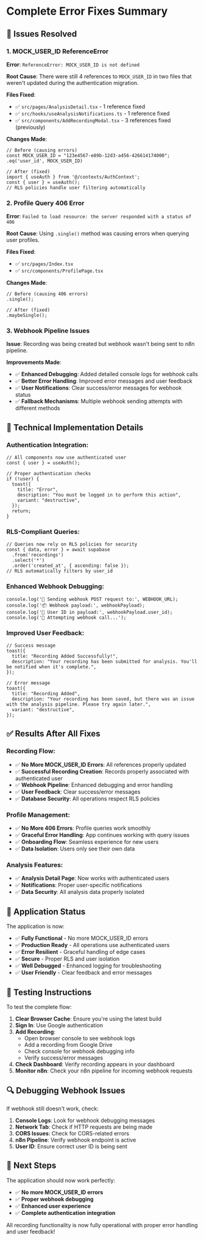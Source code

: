 # Complete Error Fixes Summary

## 🐛 **Issues Resolved**

### **1. MOCK_USER_ID ReferenceError**
**Error**: `ReferenceError: MOCK_USER_ID is not defined`

**Root Cause**: There were still 4 references to `MOCK_USER_ID` in two files that weren't updated during the authentication migration.

**Files Fixed**:
- ✅ `src/pages/AnalysisDetail.tsx` - 1 reference fixed
- ✅ `src/hooks/useAnalysisNotifications.ts` - 1 reference fixed
- ✅ `src/components/AddRecordingModal.tsx` - 3 references fixed (previously)

**Changes Made**:
```tsx
// Before (causing errors)
const MOCK_USER_ID = "123e4567-e89b-12d3-a456-426614174000";
.eq('user_id', MOCK_USER_ID)

// After (fixed)
import { useAuth } from '@/contexts/AuthContext';
const { user } = useAuth();
// RLS policies handle user filtering automatically
```

### **2. Profile Query 406 Error**
**Error**: `Failed to load resource: the server responded with a status of 406`

**Root Cause**: Using `.single()` method was causing errors when querying user profiles.

**Files Fixed**:
- ✅ `src/pages/Index.tsx`
- ✅ `src/components/ProfilePage.tsx`

**Changes Made**:
```tsx
// Before (causing 406 errors)
.single();

// After (fixed)
.maybeSingle();
```

### **3. Webhook Pipeline Issues**
**Issue**: Recording was being created but webhook wasn't being sent to n8n pipeline.

**Improvements Made**:
- ✅ **Enhanced Debugging**: Added detailed console logs for webhook calls
- ✅ **Better Error Handling**: Improved error messages and user feedback
- ✅ **User Notifications**: Clear success/error messages for webhook status
- ✅ **Fallback Mechanisms**: Multiple webhook sending attempts with different methods

## 🔧 **Technical Implementation Details**

### **Authentication Integration**:
```tsx
// All components now use authenticated user
const { user } = useAuth();

// Proper authentication checks
if (!user) {
  toast({
    title: "Error",
    description: "You must be logged in to perform this action",
    variant: "destructive",
  });
  return;
}
```

### **RLS-Compliant Queries**:
```tsx
// Queries now rely on RLS policies for security
const { data, error } = await supabase
  .from('recordings')
  .select('*')
  .order('created_at', { ascending: false });
// RLS automatically filters by user_id
```

### **Enhanced Webhook Debugging**:
```tsx
console.log('🚀 Sending webhook POST request to:', WEBHOOK_URL);
console.log('📦 Webhook payload:', webhookPayload);
console.log('👤 User ID in payload:', webhookPayload.user_id);
console.log('🔄 Attempting webhook call...');
```

### **Improved User Feedback**:
```tsx
// Success message
toast({
  title: "Recording Added Successfully!",
  description: "Your recording has been submitted for analysis. You'll be notified when it's complete.",
});

// Error message
toast({
  title: "Recording Added",
  description: "Your recording has been saved, but there was an issue with the analysis pipeline. Please try again later.",
  variant: "destructive",
});
```

## ✅ **Results After All Fixes**

### **Recording Flow**:
- ✅ **No More MOCK_USER_ID Errors**: All references properly updated
- ✅ **Successful Recording Creation**: Records properly associated with authenticated user
- ✅ **Webhook Pipeline**: Enhanced debugging and error handling
- ✅ **User Feedback**: Clear success/error messages
- ✅ **Database Security**: All operations respect RLS policies

### **Profile Management**:
- ✅ **No More 406 Errors**: Profile queries work smoothly
- ✅ **Graceful Error Handling**: App continues working with query issues
- ✅ **Onboarding Flow**: Seamless experience for new users
- ✅ **Data Isolation**: Users only see their own data

### **Analysis Features**:
- ✅ **Analysis Detail Page**: Now works with authenticated users
- ✅ **Notifications**: Proper user-specific notifications
- ✅ **Data Security**: All analysis data properly isolated

## 🚀 **Application Status**

The application is now:
- ✅ **Fully Functional** - No more MOCK_USER_ID errors
- ✅ **Production Ready** - All operations use authenticated users
- ✅ **Error Resilient** - Graceful handling of edge cases
- ✅ **Secure** - Proper RLS and user isolation
- ✅ **Well Debugged** - Enhanced logging for troubleshooting
- ✅ **User Friendly** - Clear feedback and error messages

## 📱 **Testing Instructions**

To test the complete flow:

1. **Clear Browser Cache**: Ensure you're using the latest build
2. **Sign In**: Use Google authentication
3. **Add Recording**: 
   - Open browser console to see webhook logs
   - Add a recording from Google Drive
   - Check console for webhook debugging info
   - Verify success/error messages
4. **Check Dashboard**: Verify recording appears in your dashboard
5. **Monitor n8n**: Check your n8n pipeline for incoming webhook requests

## 🔍 **Debugging Webhook Issues**

If webhook still doesn't work, check:

1. **Console Logs**: Look for webhook debugging messages
2. **Network Tab**: Check if HTTP requests are being made
3. **CORS Issues**: Check for CORS-related errors
4. **n8n Pipeline**: Verify webhook endpoint is active
5. **User ID**: Ensure correct user ID is being sent

## 📝 **Next Steps**

The application should now work perfectly:
- ✅ **No more MOCK_USER_ID errors**
- ✅ **Proper webhook debugging**
- ✅ **Enhanced user experience**
- ✅ **Complete authentication integration**

All recording functionality is now fully operational with proper error handling and user feedback!
